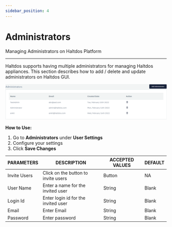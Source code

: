 ```yaml
---
sidebar_position: 4
---
```


# Administrators

Managing Administrators on Haltdos Platform

---

Haltdos supports having multiple administrators for managing Haltdos appliances. This section describes how to add / delete and update administrators on Haltdos GUI.

![users](/img/platform/admin_users1.png)

**How to Use:**

1. Go to **Administrators** under **User Settings**
2. Configure your settings
3. Click **Save Changes**

| PARAMETERS   | DESCRIPTION                         | ACCEPTED VALUES | DEFAULT |
|--------------|-------------------------------------|-----------------|---------|
| Invite Users | Click on the button to invite users | Button          | NA      |
| User Name    | Enter a name for the invited user   | String          | Blank   |
| Login Id     | Enter login id for the invited user | String          | Blank   |
| Email        | Enter Email                         | String          | Blank   |
| Password     | Enter password                      | String          | Blank   |


